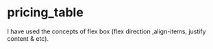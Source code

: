 # pricing_table
I have used the concepts of flex box (flex direction ,align-items, justify content &amp; etc).
